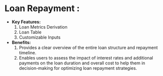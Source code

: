 # Loan Repayment :

- **Key Features:**
   1. Loan Metrics Derivation
   2. Loan Table
   3. Customizable Inputs
- **Benefits:**
   1. Provides a clear overview of the entire loan structure and repayment timeline.
   2. Enables users to assess the impact of interest rates and additional payments on the loan duration and overall cost to help them in decision-making for optimizing loan repayment strategies.

